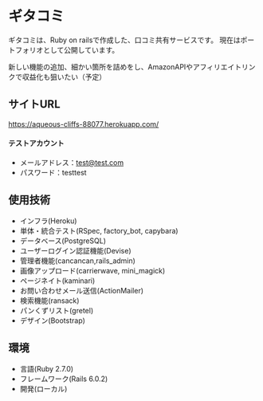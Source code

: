 # ギタコミ
ギタコミは、Ruby on railsで作成した、口コミ共有サービスです。
現在はポートフォリオとして公開しています。

新しい機能の追加、細かい箇所を詰めをし、AmazonAPIやアフィリエイトリンクで収益化も狙いたい（予定）

## サイトURL
https://aqueous-cliffs-88077.herokuapp.com/

#### テストアカウント
* メールアドレス：test@test.com
* パスワード：testtest

## 使用技術
* インフラ(Heroku)
* 単体・統合テスト(RSpec, factory_bot, capybara)
* データベース(PostgreSQL)
* ユーザーログイン認証機能(Devise)
* 管理者機能(cancancan,rails_admin)
* 画像アップロード(carrierwave, mini_magick)
* ページネイト(kaminari)
* お問い合わせメール送信(ActionMailer)
* 検索機能(ransack)
* パンくずリスト(gretel)
* デザイン(Bootstrap)

## 環境
* 言語(Ruby 2.7.0)
* フレームワーク(Rails 6.0.2)
* 開発(ローカル)